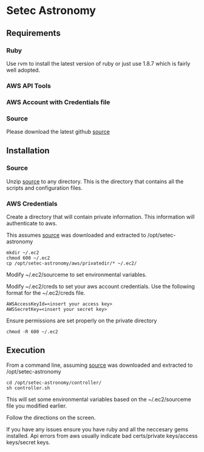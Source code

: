 Setec Astronomy
===============

Requirements
------------
### Ruby
Use rvm to install the latest version of ruby or just use 1.8.7 which is fairly well adopted.  


### AWS API Tools
### AWS Account with Credentials file
### Source
Please download the latest github [source] 

Installation
------------
### Source
Unzip [source] to any directory.  This is the directory that contains all the scripts and configuration files.

### AWS Credentials
Create a directory that will contain private information.  This information will authenticate to aws.

This assumes [source] was downloaded and extracted to /opt/setec-astronomy

    mkdir ~/.ec2
    chmod 600 ~/.ec2
    cp /opt/setec-astronomy/aws/privatedir/* ~/.ec2/

Modify ~/.ec2/sourceme to set environmental variables.

Modify ~/.ec2/creds to set your aws account credentials.  Use the following format for the ~/.ec2/creds file.

    AWSAccessKeyId=<insert your access key>
    AWSSecretKey=<insert your secret key>

Ensure permissions are set properly on the private directory
  
    chmod -R 600 ~/.ec2

Execution
---------

From a command line, assuming [source] was downloaded and extracted to /opt/setec-astronomy

    cd /opt/setec-astronomy/controller/
    sh controller.sh

This will set some environmental variables based on the ~/.ec2/sourceme file you modified earlier.

Follow the directions on the screen.

If you have any issues ensure you have ruby and all the neccesary gems installed.  Api errors from aws usually indicate bad certs/private keys/access keys/secret keys.


[source]: https://github.com/mshirley/setec-astronomy
